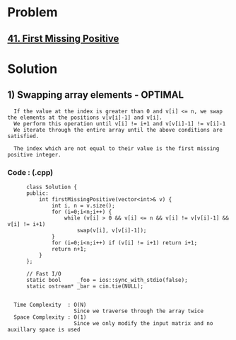 # Problem

## [41. First Missing Positive](https://leetcode.com/problems/first-missing-positive/)


# Solution 

## 1) Swapping array elements - OPTIMAL

      If the value at the index is greater than 0 and v[i] <= n, we swap the elements at the positions v[v[i]-1] and v[i].
      We perform this operation until v[i] != i+1 and v[v[i]-1] != v[i]-1
      We iterate through the entire array until the above conditions are satisfied.

      The index which are not equal to their value is the first missing positive integer. 
      
      
   ### Code : (.cpp)
    
          class Solution {
          public:
              int firstMissingPositive(vector<int>& v) {
                  int i, n = v.size();
                  for (i=0;i<n;i++) {
                      while (v[i] > 0 && v[i] <= n && v[i] != v[v[i]-1] && v[i] != i+1) 
                          swap(v[i], v[v[i]-1]); 
                  }
                  for (i=0;i<n;i++) if (v[i] != i+1) return i+1;
                  return n+1;
              }
          };
          
          // Fast I/O
          static bool     _foo = ios::sync_with_stdio(false);
          static ostream* _bar = cin.tie(NULL);

 
      Time Complexity  : O(N) 
                         Since we traverse through the array twice
      Space Complexity : O(1)
                         Since we only modify the input matrix and no auxillary space is used  
